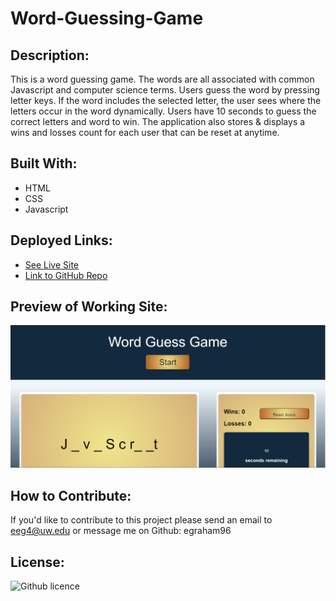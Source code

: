 # Word-Guessing-Game

## Description:
This is a word guessing game. The words are all associated with common Javascript and computer science terms. Users guess the word by pressing letter keys. If the word includes the selected letter, the user sees where the letters occur in the word dynamically. Users have 10 seconds to guess the correct letters and word to win. The application also stores & displays a wins and losses count for each user that can be reset at anytime.

## Built With:
* HTML
* CSS
* Javascript

## Deployed Links:
* [See Live Site](https://egraham96.github.io/Word-Guess-Game/)
* [Link to GitHub Repo](https://github.com/egraham96/Word-Guess-Game)
                                                                                        
## Preview of Working Site:
![Screenshot of Deployed Application](Assets/ScreenshotofDeployedApplication.PNG)


## How to Contribute:
If you'd like to contribute to this project please send an email to eeg4@uw.edu or message me on Github: egraham96

## License:
![Github licence](http://img.shields.io/badge/license-MIT-blue.svg)
